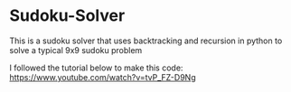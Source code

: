 # Sudoku-Solver
This is a sudoku solver that uses backtracking and recursion in python to solve a typical 9x9 sudoku problem

I followed the tutorial below to make this code:
https://www.youtube.com/watch?v=tvP_FZ-D9Ng
